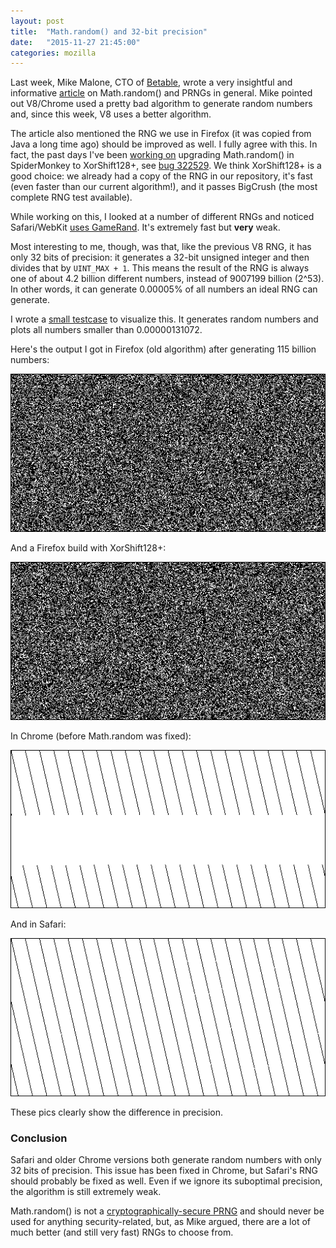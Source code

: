 ```yaml
---
layout: post
title:  "Math.random() and 32-bit precision"
date:   "2015-11-27 21:45:00"
categories: mozilla
---
```

Last week, Mike Malone, CTO of [Betable](https://betable.com), wrote a very insightful and informative [article](https://medium.com/@betable/tifu-by-using-math-random-f1c308c4fd9d) on Math.random() and PRNGs in general. Mike pointed out V8/Chrome used a pretty bad algorithm to generate random numbers and, since this week, V8 uses a better algorithm.

The article also mentioned the RNG we use in Firefox (it was copied from Java a long time ago) should be improved as well. I fully agree with this. In fact, the past days I've been [working on](https://bugzilla.mozilla.org/show_bug.cgi?id=322529) upgrading Math.random() in SpiderMonkey to XorShift128+, see [bug 322529](https://bugzilla.mozilla.org/show_bug.cgi?id=322529). We think XorShift128+ is a good choice: we already had a copy of the RNG in our repository, it's fast (even faster than our current algorithm!), and it passes BigCrush (the most complete RNG test available).

While working on this, I looked at a number of different RNGs and noticed Safari/WebKit [uses GameRand](https://github.com/WebKit/webkit/blob/67985c34ffc405f69995e8a35f9c38618625c403/Source/WTF/wtf/WeakRandom.h#L104). It's extremely fast but **very** weak.

Most interesting to me, though, was that, like the previous V8 RNG, it has only 32 bits of precision: it generates a 32-bit unsigned integer and then divides that by `UINT_MAX + 1`. This means the result of the RNG is always one of about 4.2 billion different numbers, instead of 9007199 billion (2^53). In other words, it can generate 0.00005% of all numbers an ideal RNG can generate.

I wrote a [small testcase](/test/random-precision.htm) to visualize this. It generates random numbers and plots all numbers smaller than 0.00000131072.

Here's the output I got in Firefox (old algorithm) after generating 115 billion numbers:

![](/img/rand-firefox-old.png)

And a Firefox build with XorShift128+:

![](/img/rand-firefox-new.png)

In Chrome (before Math.random was fixed):

![](/img/rand-chrome.png)

And in Safari:

![](/img/rand-safari.png)

These pics clearly show the difference in precision.

### Conclusion
Safari and older Chrome versions both generate random numbers with only 32 bits of precision. This issue has been fixed in Chrome, but Safari's RNG should probably be fixed as well. Even if we ignore its suboptimal precision, the algorithm is still extremely weak.

Math.random() is not a [cryptographically-secure PRNG](https://en.wikipedia.org/wiki/Cryptographically_secure_pseudorandom_number_generator) and should never be used for anything security-related, but, as Mike argued, there are a lot of much better (and still very fast) RNGs to choose from.

